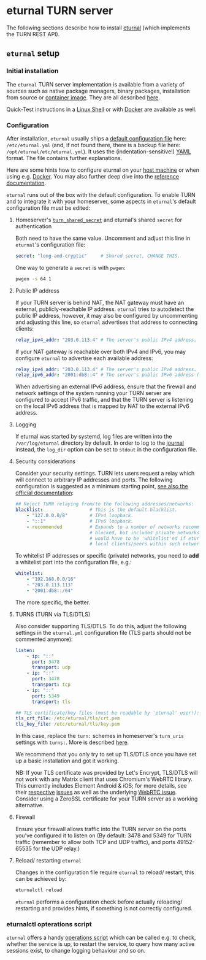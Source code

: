 # eturnal TURN server

The following sections describe how to install [eturnal](<https://github.com/processone/eturnal>) 
(which implements the TURN REST API).

## `eturnal` setup

### Initial installation

The `eturnal` TURN server implementation is available from a variety of sources 
such as native package managers, binary packages, installation from source or 
[container image](https://eturnal.net/documentation/code/docker.html). They are 
all described [here](https://github.com/processone/eturnal#installation).

Quick-Test instructions in a [Linux Shell](https://github.com/processone/eturnal/blob/master/QUICK-TEST.md) 
or with [Docker](https://github.com/processone/eturnal/blob/master/docker-k8s/QUICK-TEST.md) 
are available as well.

### Configuration

After installation, `eturnal` usually ships a [default configuration file](https://github.com/processone/eturnal/blob/master/config/eturnal.yml) 
here: `/etc/eturnal.yml` (and, if not found there, there is a backup file here: 
`/opt/eturnal/etc/eturnal.yml`). It uses the (indentation-sensitive!) [YAML](https://en.wikipedia.org/wiki/YAML) 
format. The file contains further explanations.

Here are some hints how to configure eturnal on your [host machine](https://github.com/processone/eturnal#configuration) 
or when using e.g. [Docker](https://eturnal.net/documentation/code/docker.html).
You may also further deep dive into the [reference documentation](https://eturnal.net/documentation/).

`eturnal` runs out of the box with the default configuration. To enable TURN and 
to integrate it with your homeserver, some aspects in `eturnal`'s default configuration file 
must be edited:

1.  Homeserver's [`turn_shared_secret`](../../usage/configuration/config_documentation.md#turn_shared_secret) 
    and eturnal's shared `secret` for authentication

    Both need to have the same value. Uncomment and adjust this line in `eturnal`'s 
    configuration file:

    ```yaml
    secret: "long-and-cryptic"     # Shared secret, CHANGE THIS.
    ```

    One way to generate a `secret` is with `pwgen`:

    ```sh
    pwgen -s 64 1
    ```

1.  Public IP address

    If your TURN server is behind NAT, the NAT gateway must have an external,
    publicly-reachable IP address. `eturnal` tries to autodetect the public IP address, 
    however, it may also be configured by uncommenting and adjusting this line, so 
    `eturnal` advertises that address to connecting clients:

    ```yaml
    relay_ipv4_addr: "203.0.113.4" # The server's public IPv4 address.
    ```

    If your NAT gateway is reachable over both IPv4 and IPv6, you may
    configure `eturnal` to advertise each available address:

    ```yaml
    relay_ipv4_addr: "203.0.113.4" # The server's public IPv4 address.
    relay_ipv6_addr: "2001:db8::4" # The server's public IPv6 address (optional).
    ```

    When advertising an external IPv6 address, ensure that the firewall and
    network settings of the system running your TURN server are configured to
    accept IPv6 traffic, and that the TURN server is listening on the local
    IPv6 address that is mapped by NAT to the external IPv6 address.

1.  Logging

    If eturnal was started by systemd, log files are written into the
    `/var/log/eturnal` directory by default. In order to log to the [journal](https://www.freedesktop.org/software/systemd/man/systemd-journald.service.html)
    instead, the `log_dir` option can be set to `stdout` in the configuration file.

1.  Security considerations

    Consider your security settings. TURN lets users request a relay which will
    connect to arbitrary IP addresses and ports. The following configuration is
    suggested as a minimum starting point, [see also the official documentation](https://eturnal.net/documentation/#blacklist):

    ```yaml
    ## Reject TURN relaying from/to the following addresses/networks:
    blacklist:                 # This is the default blacklist.
        - "127.0.0.0/8"        # IPv4 loopback.
        - "::1"                # IPv6 loopback.
        - recommended          # Expands to a number of networks recommended to be
                               # blocked, but includes private networks. Those
                               # would have to be 'whitelist'ed if eturnal serves
                               # local clients/peers within such networks.
    ```

    To whitelist IP addresses or specific (private) networks, you need to **add** a 
    whitelist part into the configuration file, e.g.:

    ```yaml
    whitelist:
        - "192.168.0.0/16"
        - "203.0.113.113"
        - "2001:db8::/64"
    ```

    The more specific, the better.

1.  TURNS (TURN via TLS/DTLS)

    Also consider supporting TLS/DTLS. To do this, adjust the following settings
    in the `eturnal.yml` configuration file (TLS parts should not be commented anymore):

    ```yaml
    listen:
        - ip: "::"
          port: 3478
          transport: udp
        - ip: "::"
          port: 3478
          transport: tcp
        - ip: "::"
          port: 5349
          transport: tls

    ## TLS certificate/key files (must be readable by 'eturnal' user!):
    tls_crt_file: /etc/eturnal/tls/crt.pem
    tls_key_file: /etc/eturnal/tls/key.pem
    ```

    In this case, replace the `turn:` schemes in homeserver's `turn_uris` settings
    with `turns:`. More is described [here](../../usage/configuration/config_documentation.md#turn_uris).

    We recommend that you only try to set up TLS/DTLS once you have set up a
    basic installation and got it working.

    NB: If your TLS certificate was provided by Let's Encrypt, TLS/DTLS will
    not work with any Matrix client that uses Chromium's WebRTC library. This
    currently includes Element Android & iOS; for more details, see their
    [respective](https://github.com/vector-im/element-android/issues/1533)
    [issues](https://github.com/vector-im/element-ios/issues/2712) as well as the underlying
    [WebRTC issue](https://bugs.chromium.org/p/webrtc/issues/detail?id=11710).
    Consider using a ZeroSSL certificate for your TURN server as a working alternative.

1.  Firewall

    Ensure your firewall allows traffic into the TURN server on the ports
    you've configured it to listen on (By default: 3478 and 5349 for TURN
    traffic (remember to allow both TCP and UDP traffic), and ports 49152-65535
    for the UDP relay.)

1.  Reload/ restarting `eturnal`

    Changes in the configuration file require `eturnal` to reload/ restart, this
    can be achieved by:

    ```sh
    eturnalctl reload
    ```
    
    `eturnal` performs a configuration check before actually reloading/ restarting
    and provides hints, if something is not correctly configured.

### eturnalctl opterations script

`eturnal` offers a handy [operations script](https://eturnal.net/documentation/#Operation) 
which can be called e.g. to check, whether the service is up, to restart the service, 
to query how many active sessions exist, to change logging behaviour and so on.